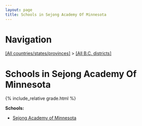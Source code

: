 ```yaml
---
layout: page
title: Schools in Sejong Academy Of Minnesota
---
```

# Navigation

[[All countries/states/provinces]](../..) > [[All B.C. districts]](..)

# Schools in Sejong Academy Of Minnesota

{% include_relative grade.html %}

**Schools:**

- [Sejong Academy of Minnesota](Sejong_Academy_of_Minnesota.md)
